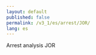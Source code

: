 ```yaml
---
layout: default
published: false
permalink: /v3_1/es/arrest/JOR/
lang: es
---
```


Arrest analysis JOR
